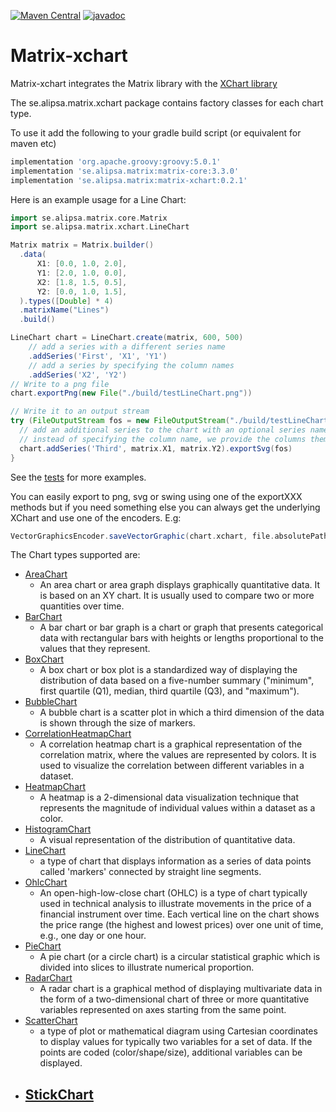 [![Maven Central](https://maven-badges.herokuapp.com/maven-central/se.alipsa.matrix/matrix-xchart/badge.svg)](https://maven-badges.herokuapp.com/maven-central/se.alipsa.matrix/matrix-xchart)
[![javadoc](https://javadoc.io/badge2/se.alipsa.matrix/matrix-xchart/javadoc.svg)](https://javadoc.io/doc/se.alipsa.matrix/matrix-xchart)
# Matrix-xchart

Matrix-xchart integrates the Matrix library with the [XChart library](https://knowm.org/open-source/xchart/)

The se.alipsa.matrix.xchart package contains factory classes for each chart type.

To use it add the following to your gradle build script (or equivalent for maven etc)
```groovy
implementation 'org.apache.groovy:groovy:5.0.1'
implementation 'se.alipsa.matrix:matrix-core:3.3.0'
implementation 'se.alipsa.matrix:matrix-xchart:0.2.1'
```
Here is an example usage for a Line Chart:

```groovy
import se.alipsa.matrix.core.Matrix
import se.alipsa.matrix.xchart.LineChart

Matrix matrix = Matrix.builder()
  .data(
      X1: [0.0, 1.0, 2.0],
      Y1: [2.0, 1.0, 0.0],
      X2: [1.8, 1.5, 0.5],
      Y2: [0.0, 1.0, 1.5],
  ).types([Double] * 4)
  .matrixName("Lines")
  .build()

LineChart chart = LineChart.create(matrix, 600, 500)
    // add a series with a different series name
    .addSeries('First', 'X1', 'Y1')
    // add a series by specifying the column names
    .addSeries('X2', 'Y2')
// Write to a png file
chart.exportPng(new File("./build/testLineChart.png"))

// Write it to an output stream
try (FileOutputStream fos = new FileOutputStream("./build/testLineChart2.svg")) {
  // add an additional series to the chart with an optional series name
  // instead of specifying the column name, we provide the columns themselves
  chart.addSeries('Third', matrix.X1, matrix.Y2).exportSvg(fos)
}
```
See the [tests](https://github.com/Alipsa/matrix/tree/main/matrix-xchart/src/test/groovy/test/alipsa/matrix/xchart) for more examples.

You can easily export to png, svg or swing using one of the exportXXX methods but if you need something else you can always get the underlying XChart and use one of the encoders. E.g:
```groovy
VectorGraphicsEncoder.saveVectorGraphic(chart.xchart, file.absolutePath, VectorGraphicsEncoder.VectorGraphicsFormat.PDF)
```

The Chart types supported are:
- [AreaChart](https://github.com/Alipsa/matrix/blob/main/matrix-xchart/src/main/groovy/se/alipsa/matrix/xchart/AreaChart.groovy)
  -  An area chart or area graph displays graphically quantitative data. It is based on an XY chart. It is usually used to compare two or more quantities over time. 
- [BarChart](https://github.com/Alipsa/matrix/blob/main/matrix-xchart/src/main/groovy/se/alipsa/matrix/xchart/BarChart.groovy)
  - A bar chart or bar graph is a chart or graph that presents categorical data with rectangular bars with heights or lengths proportional to the values that they represent.
- [BoxChart](https://github.com/Alipsa/matrix/blob/main/matrix-xchart/src/main/groovy/se/alipsa/matrix/xchart/BoxChart.groovy)
  - A box chart or box plot is a standardized way of displaying the distribution of data based on a five-number summary ("minimum", first quartile (Q1), median, third quartile (Q3), and "maximum").
- [BubbleChart](https://github.com/Alipsa/matrix/blob/main/matrix-xchart/src/main/groovy/se/alipsa/matrix/xchart/BubbleChart.groovy)
  - A bubble chart is a scatter plot in which a third dimension of the data is shown through the size of markers.
- [CorrelationHeatmapChart](https://github.com/Alipsa/matrix/blob/main/matrix-xchart/src/main/groovy/se/alipsa/matrix/xchart/CorrelationHeatmapChart.groovy)
  - A correlation heatmap chart is a graphical representation of the correlation matrix, where the values are represented by colors. It is used to visualize the correlation between different variables in a dataset.
- [HeatmapChart](https://github.com/Alipsa/matrix/blob/main/matrix-xchart/src/main/groovy/se/alipsa/matrix/xchart/HeatmapChart.groovy)
  - A heatmap is a 2-dimensional data visualization technique that represents the magnitude of individual values within a dataset as a color.
- [HistogramChart](https://github.com/Alipsa/matrix/blob/main/matrix-xchart/src/main/groovy/se/alipsa/matrix/xchart/HistogramChart.groovy)
  - A visual representation of the distribution of quantitative data.
- [LineChart](https://github.com/Alipsa/matrix/blob/main/matrix-xchart/src/main/groovy/se/alipsa/matrix/xchart/LineChart.groovy)
  - a type of chart that displays information as a series of data points called 'markers' connected by straight line segments.
- [OhlcChart](https://github.com/Alipsa/matrix/blob/main/matrix-xchart/src/main/groovy/se/alipsa/matrix/xchart/OhlcChart.groovy)
  - An open-high-low-close chart (OHLC) is a type of chart typically used in technical analysis to illustrate movements in the price of a financial instrument over time. Each vertical line on the chart shows the price range (the highest and lowest prices) over one unit of time, e.g., one day or one hour. 
- [PieChart](https://github.com/Alipsa/matrix/blob/main/matrix-xchart/src/main/groovy/se/alipsa/matrix/xchart/PieChart.groovy)
  - A pie chart (or a circle chart) is a circular statistical graphic which is divided into slices to illustrate numerical proportion.
- [RadarChart](https://github.com/Alipsa/matrix/blob/main/matrix-xchart/src/main/groovy/se/alipsa/matrix/xchart/RadarChart.groovy)
  - A radar chart is a graphical method of displaying multivariate data in the form of a two-dimensional chart of three or more quantitative variables represented on axes starting from the same point.
- [ScatterChart](https://github.com/Alipsa/matrix/blob/main/matrix-xchart/src/main/groovy/se/alipsa/matrix/xchart/ScatterChart.groovy)
  - a type of plot or mathematical diagram using Cartesian coordinates to display values for typically two variables for a set of data. If the points are coded (color/shape/size), additional variables can be displayed.
- [StickChart](https://github.com/Alipsa/matrix/blob/main/matrix-xchart/src/main/groovy/se/alipsa/matrix/xchart/StickChart.groovy)
  -